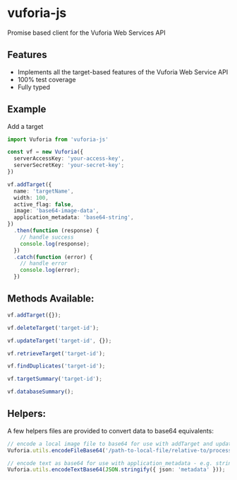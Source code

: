 # vuforia-js

Promise based client for the Vuforia Web Services API

## Features

- Implements all the target-based features of the Vuforia Web Service API
- 100% test coverage
- Fully typed

## Example

Add a target

```ts
import Vuforia from 'vuforia-js'

const vf = new Vuforia({
  serverAccessKey: 'your-access-key',
  serverSecretKey: 'your-secret-key';
})

vf.addTarget({
  name: 'targetName',
  width: 100,
  active_flag: false,
  image: 'base64-image-data',
  application_metadata: 'base64-string',
})
  .then(function (response) {
    // handle success
    console.log(response);
  })
  .catch(function (error) {
    // handle error
    console.log(error);
  })
```

## Methods Available:

```ts
vf.addTarget({});

vf.deleteTarget('target-id');

vf.updateTarget('target-id', {});

vf.retrieveTarget('target-id');

vf.findDuplicates('target-id');

vf.targetSummary('target-id');

vf.databaseSummary();
```

## Helpers:

A few helpers files are provided to convert data to base64 equivalents:

```ts
// encode a local image file to base64 for use with addTarget and updateTarget
Vuforia.utils.encodeFileBase64('/path-to-local-file/relative-to/process.cwd');

// encode text as base64 for use with application_metadata - e.g. stringified json:
Vuforia.utils.encodeTextBase64(JSON.stringify({ json: 'metadata' }));
```
